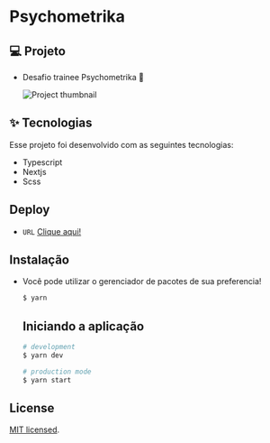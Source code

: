 # Psychometrika

<h2>💻 Projeto</h2>

  - Desafio trainee Psychometrika :rocket:

    ![Project thumbnail](https://user-images.githubusercontent.com/63478331/127784585-a282f1fb-1909-4733-9def-04b88f57a820.png)
  

<h2>✨ Tecnologias</h2>
<p>Esse projeto foi desenvolvido com as seguintes tecnologias:</p>

   - Typescript
   - Nextjs
   - Scss

## Deploy
- `URL`
    <a href="https://psychometrika.vercel.app/">Clique aqui!</a>


## Instalação

- Você pode utilizar o gerenciador de pacotes de sua preferencia!

    ```bash
    $ yarn
    ```

    ## Iniciando a aplicação

    ```bash
    # development
    $ yarn dev

    # production mode
    $ yarn start


## License

[MIT licensed](LICENSE).